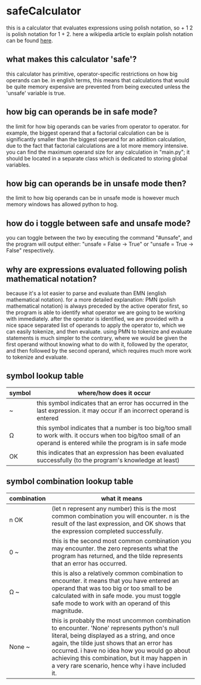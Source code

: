 <!-- markdownlint-disable MD033 -->
# safeCalculator

this is a calculator that evaluates expressions using polish notation, so + 1 2 is polish notation for 1 + 2. here a wikipedia article to explain polish notation can be found <a href="https://en.wikipedia.org/wiki/Polish_notation">here</a>.

## what makes this calculator 'safe'?

this calculator has primitive, operator-specific restrictions on how big operands can be. in english terms, this means that calculations that would be quite memory expensive are prevented from being executed unless the 'unsafe' variable is true.

## how big can operands be in safe mode?

the limit for how big operands can be varies from operator to operator. for example, the biggest operand that a factorial calculation can be is significantly smaller than the biggest operand for an addition calculation, due to the fact that factorial calculations are a lot more memory intensive. you can find the maximum operand size for any calculation in "main.py"; it should be located in a separate class which is dedicated to storing global variables.

## how big can operands be in unsafe mode then?

the limit to how big operands can be in unsafe mode is however much memory windows has allowed python to hog.

## how do i toggle between safe and unsafe mode?

you can toggle between the two by executing the command "#unsafe", and the program will output either: "unsafe = False -> True" or "unsafe = True -> False" respectively.

## why are expressions evaluated following polish mathematical notation?

because it's a lot easier to parse and evaluate than EMN (english mathematical notation). for a more detailed explanation: PMN (polish mathematical notation) is always preceded by the active operator first, so the program is able to identify what operator we are going to be working with immediately. after the operator is identified, we are provided with a nice space separated list of operands to apply the operator to, which we can easily tokenize, and then evaluate. using PMN to tokenize and evaluate statements is much simpler to the contrary, where we would be given the first operand without knowing what to do with it, followed by the operator, and then followed by the second operand, which requires much more work to tokenize and evaluate.

## symbol lookup table

| symbol | where/how does it occur |
|--------|-------------------------|
| ~ | this symbol indicates that an error has occurred in the last expression. it may occur if an incorrect operand is entered |
| Ω | this symbol indicates that a number is too big/too small to work with. it occurs when too big/too small of an operand is entered while the program is in safe mode |
| OK | this indicates that an expression has been evaluated successfully (to the program's knowledge at least) |

## symbol combination lookup table

| combination | what it means |
|-------------|-----|
| n OK | (let n represent any number) this is the most common combination you will encounter. n is the result of the last expression, and OK shows that the expression completed successfully.
| 0 ~ | this is the second most common combination you may encounter. the zero represents what the program has returned, and the tilde represents that an error has occurred. |
| Ω ~ | this is also a relatively common combination to encounter. it means that you have entered an operand that was too big or too small to be calculated with in safe mode. you must toggle safe mode to work with an operand of this magnitude.
| None ~ | this is probably the most uncommon combination to encounter. 'None' represents python's null literal, being displayed as a string, and once again, the tilde just shows that an error has occurred. i have no idea how you would go about achieving this combination, but it may happen in a very rare scenario, hence why i have included it.|
